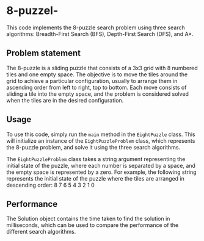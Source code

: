 # 8-puzzel-


This code implements the 8-puzzle search problem using three search algorithms: Breadth-First Search (BFS), Depth-First Search (DFS), and A*.

## Problem statement

The 8-puzzle is a sliding puzzle that consists of a 3x3 grid with 8 numbered tiles and one empty space. The objective is to move the tiles around the grid to achieve a particular configuration, usually to arrange them in ascending order from left to right, top to bottom. Each move consists of sliding a tile into the empty space, and the problem is considered solved when the tiles are in the desired configuration.

## Usage

To use this code, simply run the `main` method in the `EightPuzzle` class. This will initialize an instance of the `EightPuzzleProblem` class, which represents the 8-puzzle problem, and solve it using the three search algorithms.

The `EightPuzzleProblem` class takes a string argument representing the initial state of the puzzle, where each number is separated by a space, and the empty space is represented by a zero. For example, the following string represents the initial state of the puzzle where the tiles are arranged in descending order:
8 7 6 5 4 3 2 1 0
## Performance
The Solution object contains the time taken to find the solution in milliseconds, which can be used to compare the performance of the different search algorithms.

